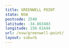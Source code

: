 ```yaml
---
title: GREENWELL POINT
state: NSW
postcode: 2540
latitude: -34.863483
longitude: 150.61644
url: /nsw/greenwell-point/
layout: suburb
---
```

